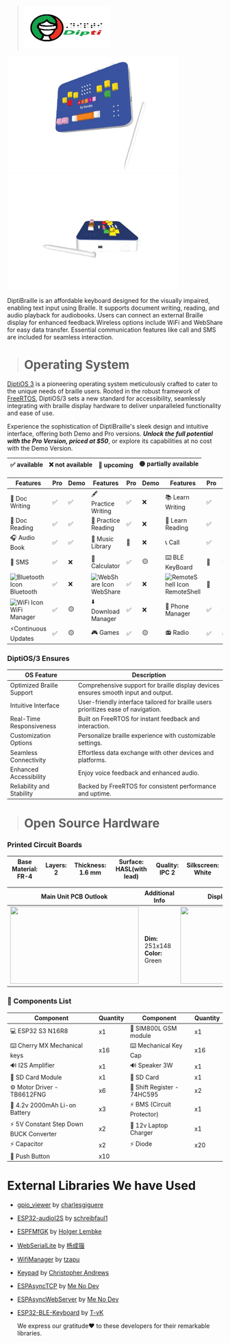 > <img src="image/_dipti_logo_.png" width="200" height="100"> 
<img src="image/_diptiV2_layout1_.png" width="400" height="270"><img src="image/_diptiV2_layout3_.png" width="400" height="270">
<p>DiptiBraille is an affordable keyboard designed for the visually impaired, enabling text input using Braille. It supports document writing, reading, and audio playback for audiobooks. Users can connect an external Braille display for enhanced feedback.Wireless options include WiFi and WebShare for easy data transfer. Essential communication features like call and SMS are included for seamless interaction.</p>

># Operating System
[DiptiOS 3](https://drive.google.com/drive/folders/1-XRWvRZWpASW5opDc2k0D57xcp3DkUi7?usp=sharing) is a pioneering operating system meticulously crafted to cater to the unique needs of braille users. Rooted in the robust framework of [FreeRTOS](https://www.freertos.org/RTOS.html), DiptiOS/3 sets a new standard for accessibility, seamlessly integrating with braille display hardware to deliver unparalleled functionality and ease of use.

Experience the sophistication of DiptiBraille's sleek design and intuitive interface, offering both Demo and Pro versions. <b><i>Unlock the full potential with the Pro Version, priced at $50</i></b>, or explore its capabilities at no cost with the Demo Version.

|✅ available|❌ not available|🔄 upcoming|🟡 partially available|
|------------|-----------------|-----------|-----------------------|

| Features           | Pro| Demo | Features           | Pro|Demo |  Features          | Pro|Demo |
|-------------------------|-----|--------|--------------------|-----|--------|-------------------------|--------|------|
| 📄 Doc Writing | ✅ |✅ |🖋️ Practice Writing | ✅|❌| 📚 Learn Writing| ✅ |🟡|
|📜 Doc Reading | ✅|✅ | 📖 Practice Reading|  ✅ |❌|📘 Learn Reading| ✅ |🟡|
|🎧 Audio Book |✅|✅ |🎵  Music Library  | 🔄 |❌   | 📞 Call|✅|🟡|
|💬 SMS |✅|❌| 🧮 Calculator | ✅|🟡 |⌨️ BLE KeyBoard| 🔄 |❌|
|<img src="https://static-00.iconduck.com/assets.00/bluetooth-icon-1365x2048-1dbwtuc9.png" alt="Bluetooth Icon" width="16" height="17">Bluetooth|✅| ❌ | <img src="https://dbservices.com/assets/article/2019/10/filemaker-cloud-1.png" alt="WebShare Icon" width="24" height="24"> WebShare| ✅ |❌| <img src="https://www.unifiedremote.com/remotes/raw/unifiedremote_remotes_master/main_command/icon_hires.png" alt="RemoteShell Icon" width="20" height="20"> RemoteShell|🔄| ❌ |
|<img src="https://camo.githubusercontent.com/e80580d13d9769082fdd40894d586e4c8611da7998068ef2294ba35dd5975b15/68747470733a2f2f662e636c6f75642e6769746875622e636f6d2f6173736574732f313036373930372f313733313732342f37353661333561322d363330662d313165332d383732632d3936323166666364623830322e706e67" alt="WiFi Icon" width="24" height="24"> WiFi Manager| ✅|🟡 |⬇️ Download Manager |  ✅|❌ |📱 Phone Manager| ✅ |❌|
|⚡Continuous Updates |  ✅ |🟡| 🎮 Games | ✅ |🟡 |📻 Radio| ✅ |✅ |
### DiptiOS/3 Ensures
| OS Feature                      | Description                                                                                               |
|------------------------------|-----------------------------------------------------------------------------------------------------------|
| Optimized Braille Support   | Comprehensive support for braille display devices ensures smooth input and output.                        |
| Intuitive Interface         | User-friendly interface tailored for braille users prioritizes ease of navigation.                          |
| Real-Time Responsiveness    | Built on FreeRTOS for instant feedback and interaction.                                                    |
| Customization Options       | Personalize braille experience with customizable settings.                                                  |
| Seamless Connectivity       | Effortless data exchange with other devices and platforms.                                                  |
| Enhanced Accessibility     | Enjoy voice feedback and enhanced audio.                                                             |
| Reliability and Stability  | Backed by FreeRTOS for consistent performance and uptime.                                                   |


># Open Source Hardware
### Printed Circuit Boards
|**Base Material:** FR-4|**Layers:** 2|**Thickness:** 1.6 mm|**Surface:** HASL(with lead)|**Quality:** IPC 2|**Silkscreen:** White|
|-----------------------|-------------|---------------------|----------------------------|------------------|---------------------|

| Main Unit PCB Outlook | Additional Info | **Display Unit PCB Outlook**  | **Additional Info** |
|---------------------------|---------------------------------------------------------|---------------------------|---------------------------------------------------------|
| <img src="image/mainunit.PNG" width="300" height="180"> |<br> **Dim:** 251x148<br> **Color:** Green<br> | <img src="image/displayunit.PNG" width="300" height="180"> |<br>**Dim:** 116x77<br> **Color:** Black |

### 🔧 Components List
| Component                           | Quantity | Component                           | Quantity |
|-------------------------------------|----------|-------------------------------------|----------|
| 💻 ESP32 S3 N16R8                   | x1       | 📶 SIM800L GSM module               | x1       |
| ⌨️ Cherry MX Mechanical keys        | x16      | ⌨️ Mechanical Key Cap               | x16      |
| 🔊 I2S Amplifier                    | x1       | 🔊 Speaker 3W                       | x1       |
| 📇 SD Card Module                   | x1       | 📇 SD Card                          | x1       |
| ⚙️ Motor Driver - TB6612FNG         | x6       | 🔄 Shift Register - 74HC595         | x2       |
| 🔋 4.2v 2000mAh Li-on Battery       | x3       | ⚡ BMS (Circuit Protector)          | x1       |
| ⚡ 5V Constant Step Down BUCK Converter | x2    | 🔌 12v Laptop Charger               | x1       |
| ⚡ Capacitor                        | x2       | ⚡ Diode                            | x20      |
| 🔘 Push Button                      | x10      |                                     |          |

# External Libraries We have Used
- [gpio_viewer](https://github.com/thelastoutpostworkshop/gpio_viewer) by [charlesgiguere](https://github.com/charlesgiguere)
- [ESP32-audioI2S](https://github.com/schreibfaul1/ESP32-audioI2S) by [schreibfaul1](https://github.com/schreibfaul1)
- [ESPFMfGK](https://github.com/holgerlembke/ESPFMfGK) by [Holger Lembke](https://github.com/holgerlembke)
- [WebSerialLite](https://github.com/asjdf/WebSerialLite) by [杨成锴](https://github.com/asjdf)
- [WifiManager](https://github.com/tzapu/WiFiManager) by [tzapu](https://github.com/tzapu)
- [Keypad](https://github.com/Chris--A/Keypad) by [Christopher Andrews](https://github.com/Chris--A)
- [ESPAsyncTCP](https://github.com/me-no-dev/ESPAsyncTCP) by [Me No Dev](https://github.com/me-no-dev)
- [ESPAsyncWebServer](https://github.com/me-no-dev/ESPAsyncWebServer) by [Me No Dev](https://github.com/me-no-dev)
- [ESP32-BLE-Keyboard](https://github.com/T-vK/ESP32-BLE-Keyboard) by [T-vK](https://github.com/T-vK)

  We express our gratitude❤️ to these developers for their remarkable libraries.

